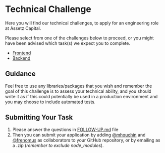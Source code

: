# Technical Challenge

Here you will find our technical challenges, to apply for an engineering role at Assetz Capital.

Please select from one of the challenges below to proceed, or you might have been advised which task(s) we expect you to complete.

* [Frontend](./frontend)
* [Backend](./backend)

## Guidance

Feel free to use any libraries/packages that you wish and remember the goal of this challenge is to assess your technical ability, and you should write it as if this could potentially be used in a production environment and you may choose to include automated tests.


## Submitting Your Task

1. Please answer the questions in [FOLLOW-UP.md](./FOLLOW-UP.md) file
2. Then you can submit your application by adding [@mhouchin](https://github.com/mhouchin) and [@frenomus](https://github.com/frenomus) as collaborators to your GitHub repository, or by emailing as a .zip (_remember to exclude node_modules_).
